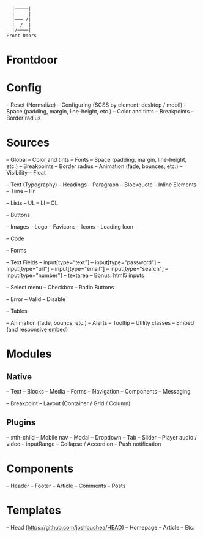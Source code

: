
      |─────|
      |     |
      |─── /|
      |  /  |
      |/────|
    Front Doors

# Frontdoor

# Config

– Reset (Normalize)
– Configuring (SCSS by element: desktop / mobil)
  – Space (padding, margin, line-height, etc.)
  – Color and tints
  – Breakpoints
  – Border radius

# Sources

– Global
  – Color and tints
  – Fonts
  – Space (padding, margin, line-height, etc.)
  – Breakpoints
  – Border radius
  – Animation (fade, bounces, etc.)
  – Visibility
  – Float

– Text (Typography)
  – Headings
  – Paragraph
  – Blockquote
  – Inline Elements
  – Time
  – Hr

– Lists
  – UL
  – LI
  – OL

– Buttons

– Images
  – Logo
  – Favicons
  – Icons
  – Loading Icon

– Code

– Forms

  – Text Fields
    – input[type="text"]
    – input[type="password"]
    – input[type="url"]
    – input[type="email"]
    – input[type="search"]
    – input[type="number"]
    – textarea
    – Bonus: html5 inputs

  – Select menu
  – Checkbox
  – Radio Buttons

  – Error
  – Valid
  – Disable

– Tables

– Animation (fade, bouncs, etc.)
– Alerts
– Tooltip
– Utility classes
– Embed (and responsive embed)

# Modules

## Native

  – Text
  – Blocks
  – Media
  – Forms
  – Navigation
  – Components
  – Messaging

  – Breakpoint
  – Layout (Container / Grid / Column)

## Plugins

  – :nth-child
  – Mobile nav
  – Modal
  – Dropdown
  – Tab
  – Slider
  – Player audio / video
  – inputRange
  – Collapse / Accordion
  – Push notification

# Components

– Header
– Footer
– Article
– Comments
– Posts

# Templates

– Head (https://github.com/joshbuchea/HEAD)
– Homepage
– Article
– Etc.
